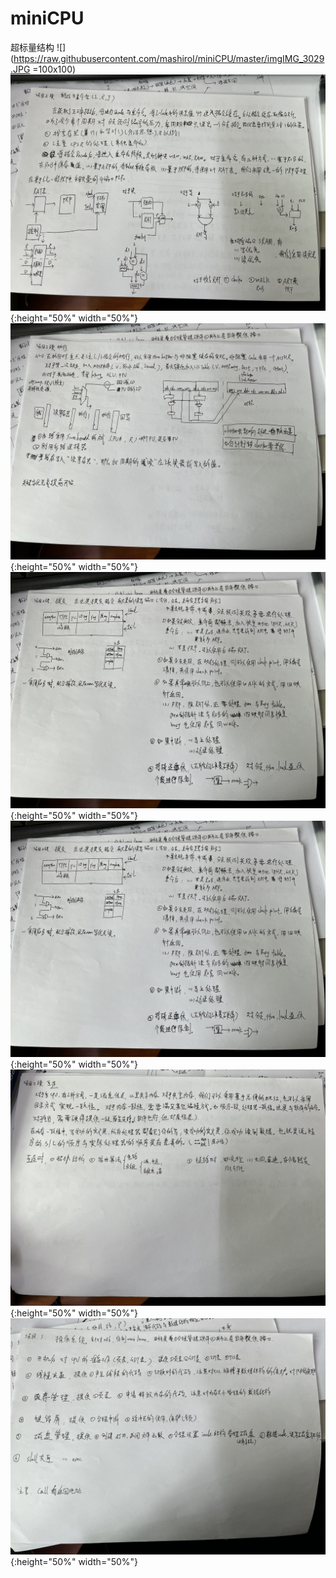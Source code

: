 # miniCPU

超标量结构
![](https://raw.githubusercontent.com/mashirol/miniCPU/master/imgIMG_3029.JPG =100x100)
![](https://raw.githubusercontent.com/mashirol/miniCPU/master/imgIMG_3030.JPG){:height="50%" width="50%"}
![](https://raw.githubusercontent.com/mashirol/miniCPU/master/imgIMG_3032.JPG){:height="50%" width="50%"}
![](https://raw.githubusercontent.com/mashirol/miniCPU/master/imgIMG_3033.JPG){:height="50%" width="50%"}
![](https://raw.githubusercontent.com/mashirol/miniCPU/master/imgIMG_3034.JPG){:height="50%" width="50%"}
![](https://raw.githubusercontent.com/mashirol/miniCPU/master/imgIMG_3036.JPG){:height="50%" width="50%"}
![](https://raw.githubusercontent.com/mashirol/miniCPU/master/imgIMG_3037.JPG){:height="50%" width="50%"}
